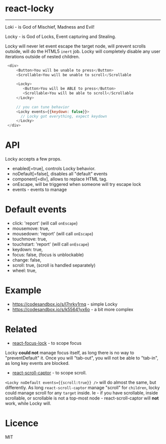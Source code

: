 # react-locky
----

Loki - is God of Mischief, Madness and Evil!

Locky - is God of Locks, Event capturing and Stealing.

Locky will never let event escape the target node, will prevent scrolls outside, will do the HTML5 `inert` job.
Locky will completely disable any user iterations outside of nested children.

```js
 <div>
     <Button>You will be unable to press</Button>
     <Scrollable>You will be unable to scroll</Scrollable
     
     <Locky>
        <Button>You will be ABLE to press</Button>
        <Scrollable>You will be able to scroll</Scrollable
     </Locky>
     
     // you can tune behavior
     <Locky events={{keydown: false}}>
       // Locky got everything, expect keydown        
     </Locky>
 </div>
```

# API
 Locky accepts a few props.
 - enabled[=true], controls Locky behavior.
 - noDefault[=false], disables all "default" events
 - component[=div], allows to replace HTML tag.
 - onEscape, will be triggered when someone will try escape lock
 - events - events to manage
 
# Default events
 - click: 'report' (will call `onEscape`)
 - mousemove: true,
 - mousedown: 'report' (will call `onEscape`)
 - touchmove: true,
 - touchstart: 'report' (will call `onEscape`)
 - keydown: true,
 - focus: false, (focus is unblockable)
 - change: false,
 - scroll: true, (scroll is handled separately)
 - wheel: true, 
 
# Example
 - https://codesandbox.io/s/l7nrkv1rnq - simple Locky
 - https://codesandbox.io/s/k55641yx6o - a bit more complex 
 
# Related
 - [react-focus-lock](react-focus-lock) - to scope focus
 
 Locky __could not__ manage focus itself, as long there is no way to "preventDefault" it.
 Once you will "tab-out", you will not be able to "tab-in", as long key events are blocked. 
 
 - [react-scroll-captor](https://github.com/jossmac/react-scroll-captor) - to scope scroll.
 
 `<Locky noDefault events={{scroll:true}} />` will do almost the same, but differently.
 As long `react-scroll-captor` manage "scroll" for `children`, locky could manage scroll for any `target` inside.
 Ie - if you have scrollable, inside scrollable, or scrollable is not a top-most node - react-scroll-captor will __not__ 
 work, while Locky will. 
 

# Licence
 MIT